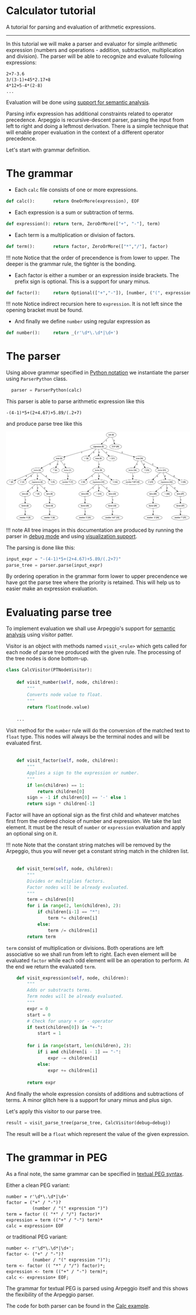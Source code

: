 # Calculator tutorial

A tutorial for parsing and evaluation of arithmetic expressions.

---

In this tutorial we will make a parser and evaluator for simple arithmetic
expression (numbers and operations - addition, subtraction, multiplication and
division).  The parser will be able to recognize and evaluate following
expressions:

    2+7-3.6
    3/(3-1)+45*2.17+8
    4*12+5-4*(2-8)
    ...

Evaluation will be done using [support for semantic analysis](../semantics.md).

Parsing infix expression has additional constraints related to operator
precedence. Arpeggio is recursive-descent parser, parsing the input from left to
right and doing a leftmost derivation. 
There is a simple technique that will enable proper evaluation in the context
of a different operator precedence.


Let's start with grammar definition.

# The grammar

- Each `calc` file consists of one or more expressions.

```python
def calc():       return OneOrMore(expression), EOF
```

- Each expression is a sum or subtraction of terms.

```python
def expression(): return term, ZeroOrMore(["+", "-"], term)
```

- Each term is a multiplication or division of factors.

```python
def term():       return factor, ZeroOrMore(["*","/"], factor)
```

!!! note
    Notice that the order of precendence is from lower to upper.
    The deeper is the grammar rule, the tighter is the bonding.

- Each factor is either a number or an expression inside brackets. The prefix
  sign is optional. This is a support for unary minus.

```python
def factor():     return Optional(["+","-"]), [number, ("(", expression, ")")]
```

!!! note
    Notice indirect recursion here to `expression`. It is not left since the
    opening bracket must be found.

- And finally we define `number` using regular expression as

```python
def number():     return _(r'\d*\.\d*|\d+')
```

# The parser

Using above grammar specified in [Python
notation](../grammars.md#grammars-written-in-python) we instantiate the parser
using `ParserPython` class.

```python
  parser = ParserPython(calc)
```

This parser is able to parse arithmetic expression like this

```
-(4-1)*5+(2+4.67)+5.89/(.2+7)
```

and produce parse tree like this

<a href="../../images/calc_parse_tree.dot.png" target="_blank"><img src="../../images/calc_parse_tree.dot.png"/></a>


!!! note
    All tree images in this documentation are produced by running the parser
    in [debug mode](../debugging.md) and using [visualization
    support](../debugging.md#visualization).

The parsing is done like this:

```python
input_expr = "-(4-1)*5+(2+4.67)+5.89/(.2+7)"
parse_tree = parser.parse(input_expr)
```

By ordering operation in the grammar form lower to upper precendence we have
got the parse tree where the priority is retained. This will help us to easier
make an expression evaluation.

# Evaluating parse tree

To implement evaluation we shall use Arpeggio's support for [semantic
analysis](../semantics.md) using visitor patter.

Visitor is an object with methods named `visit_<rule>` which gets called for 
each node of parse tree produced with the given rule. The processing of the 
tree nodes is done bottom-up.

```python
class CalcVisitor(PTNodeVisitor):

    def visit_number(self, node, children):
        """
        Converts node value to float.
        """
        return float(node.value)

    ...

```

Visit method for the `number` rule will do the conversion of the matched text
to `float` type. This nodes will always be the terminal nodes and will be
evaluated first.

```python

    def visit_factor(self, node, children):
        """
        Applies a sign to the expression or number.
        """
        if len(children) == 1:
            return children[0]
        sign = -1 if children[0] == '-' else 1
        return sign * children[-1]

```

Factor will have an optional sign as the first child and whatever matches first
from the ordered choice of number and expression.
We take the last element. It must be the result of `number` or `expression`
evaluation and apply an optional sing on it.

!!! note
    Note that the constant string matches will be removed by the Arpeggio, thus
    you will never get a constant string match in the children list.


```python

    def visit_term(self, node, children):
        """
        Divides or multiplies factors.
        Factor nodes will be already evaluated.
        """
        term = children[0]
        for i in range(2, len(children), 2):
            if children[i-1] == "*":
                term *= children[i]
            else:
                term /= children[i]
        return term
```

`term` consist of multiplication or divisions. Both operations are left
associative so we shall run from left to right. Each even element will be
evaluated `factor` while each odd element will be an operation to perform.
At the end we return the evaluated `term`.


```python
    def visit_expression(self, node, children):
        """
        Adds or substracts terms.
        Term nodes will be already evaluated.
        """
        expr = 0
        start = 0
        # Check for unary + or - operator
        if text(children[0]) in "+-":
            start = 1

        for i in range(start, len(children), 2):
            if i and children[i - 1] == "-":
                expr -= children[i]
            else:
                expr += children[i]

        return expr
```

And finally the whole expression consists of additions and subtractions of
terms. A minor glitch here is a support for unary minus and plus sign.


Let's apply this visitor to our parse tree.

```python
result = visit_parse_tree(parse_tree, CalcVisitor(debug=debug))
```

The result will be a `float` which represent the value of the given expression.

# The grammar in PEG

As a final note, the same grammar can be specified in [textual PEG
syntax](../grammars.md#grammars-written-in-peg-notations).

Either a clean PEG variant:

```
number = r'\d*\.\d*|\d+'
factor = ("+" / "-")?
          (number / "(" expression ")")
term = factor (( "*" / "/") factor)*
expression = term (("+" / "-") term)*
calc = expression+ EOF

```

or traditional PEG variant:

```
number <- r'\d*\.\d*|\d+';
factor <- ("+" / "-")?
          (number / "(" expression ")");
term <- factor (( "*" / "/") factor)*;
expression <- term (("+" / "-") term)*;
calc <- expression+ EOF;
```

The grammar for textual PEG is parsed using Arpeggio itself and this shows the
flexibility of the Arpeggio parser.

The code for both parser can be found in the [Calc
example](https://github.com/igordejanovic/Arpeggio/tree/master/examples/calc).

